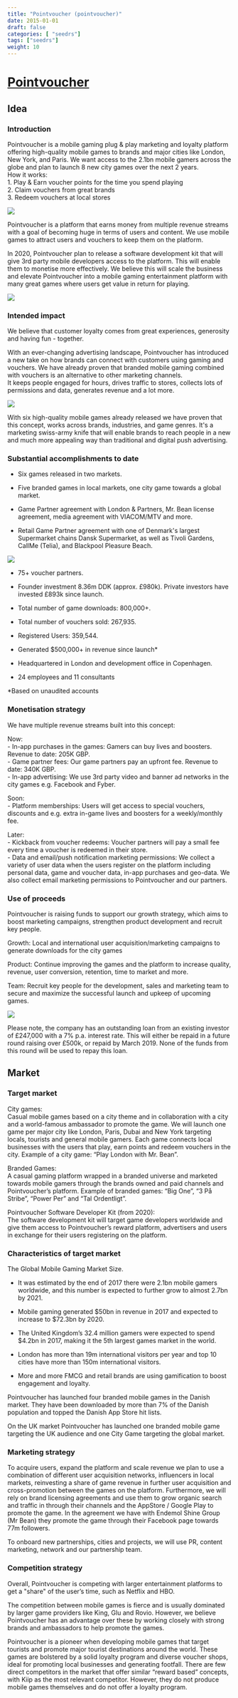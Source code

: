 ```yaml
---
title: "Pointvoucher (pointvoucher)"
date: 2015-01-01
draft: false
categories: [ "seedrs"]
tags: ["seedrs"]
weight: 10
---
```


# [Pointvoucher](https://www.seedrs.com/pointvoucher)

## Idea

### Introduction

Pointvoucher is a mobile gaming plug &amp; play marketing and loyalty platform offering high-quality mobile games to brands and major cities like London, New York, and Paris. We want access to the 2.1bn mobile gamers across the globe and plan to launch 8 new city games over the next 2 years. <br>How it works: <br>1. Play &amp; Earn voucher points for the time you spend playing <br>2. Claim vouchers from great brands <br>3. Redeem vouchers at local stores

![](/img/seedrs/uploads/startup/section_image/image/14573/k20rh2p1rfx982961uixwryxnhvwz8t/img_1.png?rect=0%2C0%2C2500%2C1250&w=600&fit=clip&s=24533c7a2e429c67638cfc932cb3b415)

Pointvoucher is a platform that earns money from multiple revenue streams with a goal of becoming huge in terms of users and content. We use mobile games to attract users and vouchers to keep them on the platform.

In 2020, Pointvoucher plan to release a software development kit that will give 3rd party mobile developers access to the platform. This will enable them to monetise more effectively. We believe this will scale the business and elevate Pointvoucher into a mobile gaming entertainment platform with many great games where users get value in return for playing.

![](/img/seedrs/uploads/startup/section_image/image/14574/328w4ldmg88ulx79bnlzf5djjh1nsm3/img_2.png?rect=0%2C0%2C2500%2C1250&w=600&fit=clip&s=6f7d40851f8c149803b50f6a1d9511f0)

### Intended impact

We believe that customer loyalty comes from great experiences, generosity and having fun - together.

With an ever-changing advertising landscape, Pointvoucher has introduced a new take on how brands can connect with customers using gaming and vouchers. We have already proven that branded mobile gaming combined with vouchers is an alternative to other marketing channels. <br>It keeps people engaged for hours, drives traffic to stores, collects lots of permissions and data, generates revenue and a lot more.

![](/img/seedrs/uploads/startup/section_image/image/14575/cbu2xha41uipef2vev8nnggshoeri27/img_3-1.png?rect=0%2C0%2C2500%2C1250&w=600&fit=clip&s=5a2253bbf6940a5ec0f963e911a53cd3)

With six high-quality mobile games already released we have proven that this concept, works across brands, industries, and game genres. It's a marketing swiss-army knife that will enable brands to reach people in a new and much more appealing way than traditional and digital push advertising.

### Substantial accomplishments to date

- Six games released in two markets.

- Five branded games in local markets, one city game towards a global market.

- Game Partner agreement with London &amp; Partners, Mr. Bean license agreement, media agreement with VIACOM/MTV and more.

- Retail Game Partner agreement with one of Denmark's largest Supermarket chains Dansk Supermarket, as well as Tivoli Gardens, CallMe (Telia), and Blackpool Pleasure Beach.

![](/img/seedrs/uploads/startup/section_image/image/14597/l8grzhwv3dftf342j3t1vfug7qbp0c7/Crowfunding_logo_img.png?rect=0%2C0%2C2500%2C1250&w=600&fit=clip&s=189544ae02d3c43fab6d05eda73af42d)

- 75+ voucher partners.

- Founder investment 8.36m DDK (approx. £980k). Private investors have invested £893k since launch.

- Total number of game downloads: 800,000+.

- Total number of vouchers sold: 267,935.

- Registered Users: 359,544.

- Generated $500,000+ in revenue since launch*

- Headquartered in London and development office in Copenhagen.

- 24 employees and 11 consultants

*Based on unaudited accounts

### Monetisation strategy

We have multiple revenue streams built into this concept:

Now: <br>- In-app purchases in the games: Gamers can buy lives and boosters. Revenue to date: 205K GBP. <br>- Game partner fees: Our game partners pay an upfront fee. Revenue to date: 340K GBP. <br>- In-app advertising: We use 3rd party video and banner ad networks in the city games e.g. Facebook and Fyber.

Soon: <br>- Platform memberships: Users will get access to special vouchers, discounts and e.g. extra in-game lives and boosters for a weekly/monthly fee.

Later: <br>- Kickback from voucher redeems: Voucher partners will pay a small fee every time a voucher is redeemed in their store. <br>- Data and email/push notification marketing permissions: We collect a variety of user data when the users register on the platform including personal data, game and voucher data, in-app purchases and geo-data. We also collect email marketing permissions to Pointvoucher and our partners.

### Use of proceeds

Pointvoucher is raising funds to support our growth strategy, which aims to boost marketing campaigns, strengthen product development and recruit key people.

Growth: Local and international user acquisition/marketing campaigns to generate downloads for the city games

Product: Continue improving the games and the platform to increase quality, revenue, user conversion, retention, time to market and more.

Team: Recruit key people for the development, sales and marketing team to secure and maximize the successful launch and upkeep of upcoming games.

![](/img/seedrs/uploads/startup/section_image/image/14576/t6ok8wz1zbi87eu6lmmsnzxjwgfwuay/img_5.png?rect=0%2C0%2C2500%2C1250&w=600&fit=clip&s=97790ad65567200715a4017754da8e5e)

Please note, the company has an outstanding loan from an existing investor of £247,000 with a 7% p.a. interest rate. This will either be repaid in a future round raising over £500k, or repaid by March 2019. None of the funds from this round will be used to repay this loan.

## Market

### Target market

City games: <br>Casual mobile games based on a city theme and in collaboration with a city and a world-famous ambassador to promote the game. We will launch one game per major city like London, Paris, Dubai and New York targeting locals, tourists and general mobile gamers. Each game connects local businesses with the users that play, earn points and redeem vouchers in the city. Example of a city game: “Play London with Mr. Bean”.

Branded Games: <br>A casual gaming platform wrapped in a branded universe and marketed towards mobile gamers through the brands owned and paid channels and Pointvoucher’s platform. Example of branded games: “Big One”, “3 På Stribe”, “Power Per” and “Tal Ordentligt”.

Pointvoucher Software Developer Kit (from 2020): <br>The software development kit will target game developers worldwide and give them access to Pointvoucher’s reward platform, advertisers and users in exchange for their users registering on the platform.

### Characteristics of target market

The Global Mobile Gaming Market Size.

- It was estimated by the end of 2017 there were 2.1bn mobile gamers worldwide, and this number is expected to further grow to almost 2.7bn by 2021.

- Mobile gaming generated $50bn in revenue in 2017 and expected to increase to $72.3bn by 2020.

- The United Kingdom’s 32.4 million gamers were expected to spend $4.2bn in 2017, making it the 5th largest games market in the world.

- London has more than 19m international visitors per year and top 10 cities have more than 150m international visitors.

- More and more FMCG and retail brands are using gamification to boost engagement and loyalty.

Pointvoucher has launched four branded mobile games in the Danish market. They have been downloaded by more than 7% of the Danish population and topped the Danish App Store hit lists.

On the UK market Pointvoucher has launched one branded mobile game targeting the UK audience and one City Game targeting the global market.

### Marketing strategy

To acquire users, expand the platform and scale revenue we plan to use a combination of different user acquisition networks, influencers in local markets, reinvesting a share of game revenue in further user acquisition and cross-promotion between the games on the platform. Furthermore, we will rely on brand licensing agreements and use them to grow organic search and traffic in through their channels and the AppStore / Google Play to promote the game. In the agreement we have with Endemol Shine Group (Mr Bean) they promote the game through their Facebook page towards 77m followers.

To onboard new partnerships, cities and projects, we will use PR, content marketing, network and our partnership team.

### Competition strategy

Overall, Pointvoucher is competing with larger entertainment platforms to get a "share" of the user’s time, such as Netflix and HBO.

The competition between mobile games is fierce and is usually dominated by larger game providers like King, Glu and Rovio. However, we believe Pointvoucher has an advantage over these by working closely with strong brands and ambassadors to help promote the games.

Pointvoucher is a pioneer when developing mobile games that target tourists and promote major tourist destinations around the world. These games are bolstered by a solid loyalty program and diverse voucher shops, ideal for promoting local businesses and generating footfall. There are few direct competitors in the market that offer similar “reward based” concepts, with Kiip as the most relevant competitor. However, they do not produce mobile games themselves and do not offer a loyalty program.

